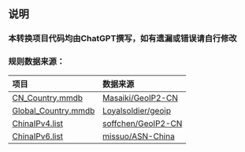 说明
---

### 本转换项目代码均由ChatGPT撰写，如有遗漏或错误请自行修改

### 规则数据来源：

| 项目  | 数据来源  |
| :---- | :---- |
|[CN_Country.mmdb](https://github.com/Repcz/Tool/blob/X/GeoIP/CN_Country.mmdb) |[Masaiki/GeoIP2-CN](https://raw.githubusercontent.com/Masaiki/GeoIP2-CN/release/Country.mmdb)|
|[Global_Country.mmdb](https://github.com/Repcz/Tool/blob/X/GeoIP/CN_Country.mmdb) |[Loyalsoldier/geoip](https://raw.githubusercontent.com/Loyalsoldier/geoip/release/Country.mmdb)|
|[ChinaIPv4.list](https://github.com/Repcz/Tool/blob/X/GeoIP/ChinaIPv4.list) |[soffchen/GeoIP2-CN](https://raw.githubusercontent.com/soffchen/GeoIP2-CN/release/CN-ip-cidr.txt)|
|[ChinaIPv6.list](https://github.com/Repcz/Tool/blob/X/GeoIP/ChinaIPv6.list) |[missuo/ASN-China](https://raw.githubusercontent.com/missuo/ASN-China/main/IPv6.China.list)|

